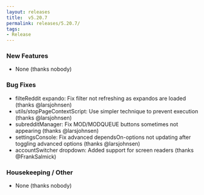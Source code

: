```yaml
---
layout: releases
title:  v5.20.7
permalink: releases/5.20.7/
tags:
- Release
---
```


### New Features

- None (thanks nobody)

### Bug Fixes

- filteReddit expando: Fix filter not refreshing as expandos are loaded (thanks @larsjohnsen)
- utils/stopPageContextScript: Use simpler technique to prevent execution (thanks @larsjohnsen)
- subredditManager: Fix MOD/MODQUEUE buttons sometimes not appearing (thanks @larsjohnsen)
- settingsConsole: Fix advanced dependsOn-options not updating after toggling advanced options (thanks @larsjohnsen)
- accountSwitcher dropdown: Added support for screen readers (thanks @FrankSalmick)

### Housekeeping / Other

- None (thanks nobody)
